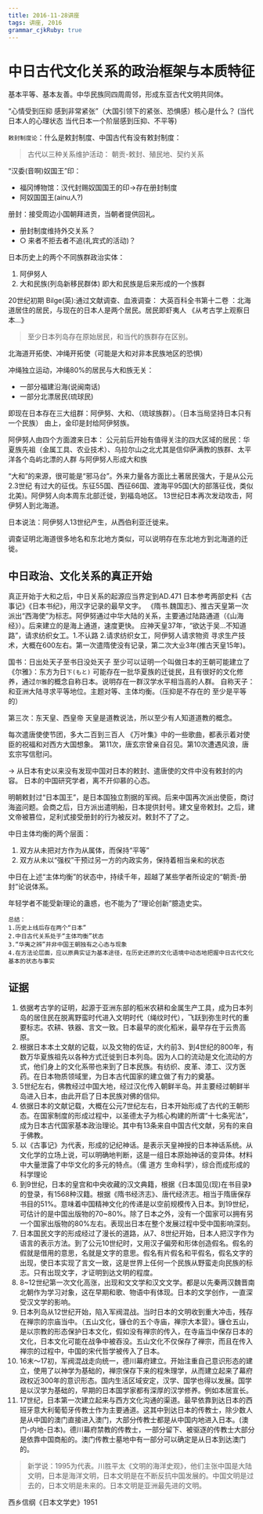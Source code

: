 ```yaml
---
title: 2016-11-28讲座 
tags: 讲座, 2016
grammar_cjkRuby: true
---
```


# 中日古代文化关系的政治框架与本质特征

基本平等、基本友善。中华民族同四周周邻，形成东亚古代文明共同体。

“心情受到压抑 感到非常紧张”（大国引领下的紧张、恐惧感）核心是什么？
(当代日本人的心理状态 当代日本一个阶层感到压抑、不平等)

`敕封制度论`：什么是敕封制度、中国古代有没有敕封制度：
> 古代以三种关系维护活动：
> 朝贡-敕封、殖民地、契约关系

“汉委(音啊)奴国王”印：
* 福冈博物馆：汉代封赐奴国国王的印->存在册封制度
* 阿奴国国王(ainu人?)

册封：接受周边小国朝拜进贡，当朝者提供回礼。

* 册封制度维持外交关系？
* ○ 来者不拒去者不追(礼宾式的活动)？

日本历史上的两个不同族群政治实体：
1. 阿伊努人
2. 大和民族(列岛新移民群体)
即大和民族是后来形成的一个族群

20世纪初期 Bilge(英):通过文献调查、血液调查：
大英百科全书第十二卷 ：北海道居住的居民，与现在的日本人是两个居民。居民即虾夷人
《从考古学上观察日本...》
> 至少日本列岛存在原始居民，和当代的族群存在区别。

北海道开拓使、冲绳开拓使（可能是大和对非本民族地区的恐惧）

冲绳独立运动，冲绳80%的居民与大和族无关：
* 一部分福建沿海(说闽南话)
* 一部分北漂居民(琉球民)

即现在日本存在三大组群：阿伊努、大和、（琉球族群）。（日本当局坚持日本只有一个民族）
由上，金印是封给阿伊努族。

阿伊努人由四个方面渡来日本：
公元前后开始有值得关注的四大区域的居民：华夏族先祖（金属工具、农业技术）、乌拉尔山之北尤其是信仰萨满教的族群、太平洋各个岛屿北漂的人群 与阿伊努人形成大和族

“大和”的来源，很可能是“邪马台”。外来力量各方面比土著居民强大，于是从公元2.3世纪 有过大的征伐。东征55国、西征66国、渡海平95国(大的部落征伐，类似北美)。阿伊努人向本周东北部迁徙，到福岛地区。
13世纪日本再次发动攻击，阿伊努人到北海道。

日本说法：阿伊努人13世纪产生，从西伯利亚迁徙来。

调查证明北海道很多地名和东北地方类似，可以说明存在东北地方到北海道的迁徙。

## 中日政治、文化关系的真正开始
真正开始于大和之后，中日关系的起源应当界定到AD.471
日本参考两部史料《古事记》《日本书纪》，用汉字记录的最早文字。
《隋书.魏国志》、推古天皇第一次派出“西海使”为标志。阿伊努通过中华大陆的关系，主要通过陆路通道（《山海经》）。后来建立的是海上通道，速度更快。
应神天皇37年，“欲达于吴...不知道路”，请求纺织女工。1.不认路 2.请求纺织女工，阿伊努人请求物资
寻求生产技术，大概在600左右。第一次遣隋使没有记录，第二次大业3年(推古天皇15年)。

国书：日出处天子至书日没处天子
至少可以证明一个叫做日本的王朝可能建立了
《尔雅》：东方为日`下(もと)`
可能存在一批华夏族的迁徙民，且有很好的文化修养，通过`尔雅`的概念自称日本。说明存在一群汉学水平相当高的人群。
自称天子：和亚洲大陆寻求平等地位。主题对等、主体均衡。（压抑是不存在的 至少是平等的）

第三次：东天皇、西皇帝
天皇是道教说法，所以至少有人知道道教的概念。

每次遣唐使使节团，多大二百到三百人
《万叶集》中的一些歌曲，都表示着对使臣的祝福和对西方大国想象。
第11次，唐玄宗曾亲自召见。第10次遭遇风浪，唐玄宗写信慰问。

-> 从日本有史以来没有发现中国对日本的敕封、遣唐使的文件中没有敕封的内容。
日本的中国研究学者，离不开仰慕的心态。

明朝敕封过“日本国王”，是日本国独立割据的军阀。后来中国再次派出使臣，商讨海盗问题。会商之后，日方派出遣明船，日本提供封号。建文皇帝敕封。之后，建文帝被篡位，足利式接受册封的行为被反对。敕封不了了之。

中日主体均衡的两个层面：
1. 双方从未把对方作为从属体，而保持“平等”
2. 双方从未以“强权”干预过另一方的内政实务，保持着相当亲和的状态

中日在上述“主体均衡”的状态中，持续千年，超越了某些学者所设定的“朝贡-册封”论说体系。

年轻学者不能受新理论的蛊惑，也不能为了“理论创新”臆造史实。

	总结：
	1.历史上线后存在两个“日本”
	2.中日古代关系处于“主体均衡”状态
	3.“华夷之辨”并非中国王朝独有之心态与现象
	4.在方法论层面，应以原典实证为基本途径，在历史还原的文化语境中动态地把握中日古代文化基本的状态与事实

## 证据
1. 依据考古学的证明，起源于亚洲东部的稻米农耕和金属生产工具，成为日本列岛的居住民在脱离野蛮时代进入文明时代（绳纹时代），飞跃到弥生时代的重要标志。农耕、铁器、言文一致。日本最早的炭化稻米，最早存在于云贵高原。
2. 根据日本本土文献的记载，以及文物的佐证，大约前3、到4世纪的800年，有数万华夏族祖先以各种方式迁徙到日本列岛。因为人口的流动是文化流动的方式，他们身上的文化系带也来到了日本民族。有纺织、皮革、漆工、汉方医药。在日本物质领域里，为日本古代国家的建立做了有力的奠基。
3. 5世纪左右，佛教经过中国大地，经过汉化传入朝鲜半岛。并主要经过朝鲜半岛进入日本，由此开启了日本民族对佛的信仰。
4. 依据日本的文献记载，大概在公元7世纪左右，日本开始形成了古代的王朝形态。在国家制度的形成过程中，以圣德太子为核心构建的所谓“十七条宪法”，成为日本古代国家基本政治理论。其中有13条来自中国古代文献，另有的来自于佛教。
5. 以《古事记》为代表，形成的记纪神话。是表示天皇神授的日本神话系统。从文化学的立场上说，可以明确地判断，这是一组日本原始神话的变异体。材料中大量泄露了中华文化的多元的特点。（儒 道方 生命科学），综合而成形成的科学理论
6. 到9世纪，日本的皇宫和中央收藏的汉文典籍，根据《日本国见(现)在书目录》的登录，有1568种汉籍。根据《隋书经济志》、唐代经济志。相当于隋唐保存书目的51%。意味着中国精神文化的传递是以空前规模传入日本。到19世纪，可估计的是中国出版物的70~80%。除了日本之外，没有一个国家可以拥有另一个国家出版物的80%左右。表现出日本在整个发展过程中受中国影响深刻。
7. 日本国民文字的形成经过了漫长的道路，从7、8世纪开始，日本人把汉字作为语言的表示方法。到了公元10世纪时，又用汉子偏旁和形体创造假名。假名的假就是借用的意思，名就是文字的意思。假名有片假名和平假名，假名文字的出现，使日本实现了言文一致，这是世界上任何一个民族从野蛮走向民族的标志。只有出现文字，才证明到达文明的程度。
8. 8~12世纪第一次文化高涨，出现和文文学和汉文文学。都是以先秦两汉魏晋南北朝作为学习对象，这在早期和歌、物语中有体现。日本的文学创作，一直深受汉文学的影响。
9. 日本列岛从12世纪开始，陷入军阀混战。当时日本的文明收到重大冲击，残存在禅宗的宗庙当中。（五山文化，镰仓的五个寺庙，禅宗大本营）。镰仓五山，是以宗教的形态保护日本文化，假如没有禅宗的传入，在寺庙当中保存日本的文化，日本文化可能在战争中被吞没。五山文化不仅保存了禅宗，而且在传入禅宗的过程中，中国的宋代哲学被传入了日本。
10. 16末～17初，军阀混战走向统一，德川幕府建立。开始注重自己意识形态的建立，使用了以神学为基础的，禅宗保存下来的程朱理学，从而建立起来了幕府政权近300年的意识形态。国内生活区域安定，汉学、国学也得以发展。国学是以汉学为基础的，早期的日本国学家都有深厚的汉学修养。例如本居宣长。
11. 17世纪，日本第一次建立起来与西方文化沟通的渠道。最早依靠到达日本的西班牙意大利葡萄牙传教士作为主要通道。这其中到达日本的传教士，除少数人是从中国的澳门直接进入澳门，大部分传教士都是从中国内地进入日本。(澳门-内地-日本)。德川幕府禁教的传教士，一部分留下、被驱逐的传教士大部分是依靠中国商船的。澳门传教士墓地中有一部分可以确定是从日本到达澳门的。

> 新学说：1995为代表。川胜平太《文明的海洋史观》，他们主张中国是大陆文明，日本是海洋文明，日本文明是在不断反抗中国发展的。中国文明是过去的，日本文明是未来的。日本文明是亚洲最先进的文明。

西乡信纲《日本文学史》1951



